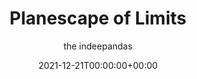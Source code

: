 ---
title: "Planescape of Limits"
date: 2021-12-21T00:00:00+00:00
draft: false
author: "the indeepandas"
cover: "the-indeepandas/the-indeepandas-planescape-of-limits-large.jpg"
tracks: [
    { title: "Varg", length: "01:52", is_explicit: true },
    { title: "На Думской", length: "02:00", is_explicit: true },
    { title: "Animal Farm", length: "02:08", is_explicit: true },
    { title: "Welcome Home", length: "03:25", is_explicit: true },
    { title: "37", length: "03:05", is_explicit: false },
    { title: "At Home Among Strangers", length: "01:59", is_explicit: false },
    { title: "Tolerate Intolerance", length: "04:15", is_explicit: false }
]
services: [
    { type: "apple", url: "https://music.apple.com/us/album/planescape-of-limits/1602617446" },
    { type: "deezer", url: "https://www.deezer.com/en/album/284155342" },
    { type: "spotify", url: "https://open.spotify.com/album/7EK5kAqrsEHw7jFFF8QsaF" },
    { type: "yandex", url: "https://music.yandex.ru/album/20312188" },
    { type: "youtube", url: "https://www.youtube.com/playlist?list=OLAK5uy_kqDJjpNGK2hKIvNZdlpUkUeH30G1vy1J8" }
]
tags: 
    - "the indeepandas"
    - "post-punk"
---